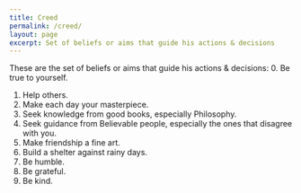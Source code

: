 ```yaml
---
title: Creed
permalink: /creed/
layout: page
excerpt: Set of beliefs or aims that guide his actions & decisions
---
```


These are the set of beliefs or aims that guide his actions & decisions:
0. Be true to yourself.
1. Help others.
2. Make each day your masterpiece. 
3. Seek knowledge from good books, especially Philosophy.
4. Seek guidance from Believable people, especially the ones that disagree with you. 
5. Make friendship a fine art. 
6. Build a shelter against rainy days.
7. Be humble.
8. Be grateful. 
9. Be kind. 